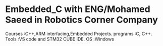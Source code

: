# Embedded_C with ENG/Mohamed Saeed in Robotics Corner Company
Courses :C++,ARM interfacing,Embedded Projects.
programs :C, C++.
Tools :VS code and STM32 CUBE IDE.
OS :Windows
